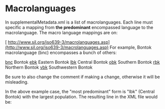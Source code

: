 # Macrolanguages

In supplementalMetadata.xml is a list of macrolanguages. Each line must specific
a mapping from **the predominant** encompassed language to the macrolanguage.
The macro language mappings are on:

[
http://www.sil.org/iso639-3/macrolanguages.asp](http://www.sil.org/iso639-3/macrolanguages.asp)
For example, Bontok macrolanguage (bnc) encompasses a bunch of others:

[                       bnc](javascript:void(0);)
Bontok                                          [
ebk](javascript:void(0);)                                               Eastern
Bontok
[                       lbk](javascript:void(0);)
Central Bontok
[                       obk](javascript:void(0);)
Southern Bontok
[                       rbk](javascript:void(0);)
Northern Bontok
[                       vbk](javascript:void(0);)
Southwestern Bontok

Be sure to also change the comment if making a change, otherwise it will be
misleading.

In the above example case, the "most predominant" form is "lbk" (Central Bontok)
with the largest population. The resulting line in the XML file would be:

<languageAlias type="lbk" replacement="bnc"/> <!-- Central Bontok => Bontok -->
